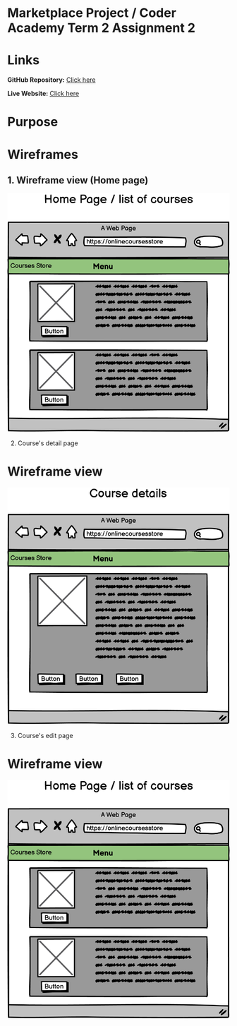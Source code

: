 # Marketplace Project  / Coder Academy Term 2 Assignment 2

# Links

**GitHub Repository:** [Click here](https://github.com/ngupange/PamphileNkurunzizaNgenzi_T2A2)

**Live Website:** [Click here](https://upbeat-edison-7ddccb.netlify.app/index.html/)

# Purpose



# Wireframes
## 1. Wireframe view (Home page)

![Home Page desktop view](docs/CoursesStore_1.png)

 2. Course's detail page

# Wireframe view

![Home Page desktop view](docs/CoursesStore_2.png)

 3. Course's edit page

# Wireframe view

![Home Page desktop view](docs/CoursesStore_1.png)